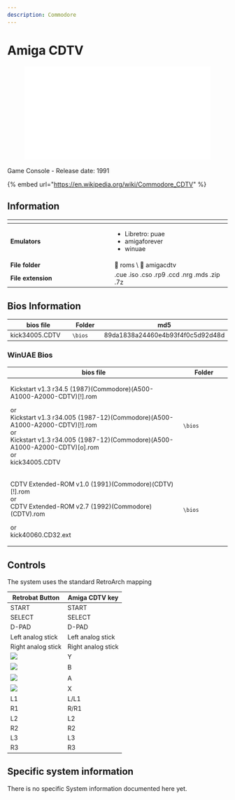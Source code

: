 ```yaml
---
description: Commodore
---
```


# Amiga CDTV

<div align="left">

<figure><picture><source srcset="https://raw.githubusercontent.com/fabricecaruso/es-theme-carbon/91d85c7849cc550b0cac4e75cb8e0923d3b61b5e/art/logos/amigacdtv-w.svg" media="(prefers-color-scheme: dark)"><img src="https://raw.githubusercontent.com/fabricecaruso/es-theme-carbon/52ff37c9e265587d006945a2ba695b5a962b3a3d/art/logos/amigacdtv.svg" alt=""></picture><figcaption></figcaption></figure>

</div>

Game Console - Release date: 1991

{% embed url="https://en.wikipedia.org/wiki/Commodore_CDTV" %}

## Information

<table data-header-hidden><thead><tr><th width="224"></th><th></th></tr></thead><tbody><tr><td><strong>Emulators</strong></td><td><ul><li>Libretro: puae</li><li>amigaforever</li><li>winuae</li></ul></td></tr><tr><td><strong>File folder</strong></td><td><span data-gb-custom-inline data-tag="emoji" data-code="1f4c2">📂</span> roms \ <span data-gb-custom-inline data-tag="emoji" data-code="1f4c2">📂</span> amigacdtv</td></tr><tr><td><strong>File extension</strong></td><td>.cue .iso .cso .rp9 .ccd .nrg .mds .zip .7z</td></tr></tbody></table>

## Bios Information

<table><thead><tr><th width="209.55555555555557">bios file</th><th width="155">Folder</th><th>md5</th></tr></thead><tbody><tr><td>kick34005.CDTV</td><td><code>\bios</code></td><td>89da1838a24460e4b93f4f0c5d92d48d</td></tr></tbody></table>

### WinUAE Bios

<table><thead><tr><th width="665.5555555555555">bios file</th><th width="155">Folder</th></tr></thead><tbody><tr><td><p>Kickstart v1.3 r34.5 (1987)(Commodore)(A500-A1000-A2000-CDTV)[!].rom</p><p>or<br>Kickstart v1.3 r34.005 (1987-12)(Commodore)(A500-A1000-A2000-CDTV)[!].rom<br>or<br>Kickstart v1.3 r34.005 (1987-12)(Commodore)(A500-A1000-A2000-CDTV)[o].rom<br>or<br>kick34005.CDTV</p></td><td><code>\bios</code></td></tr><tr><td><p>CDTV Extended-ROM v1.0 (1991)(Commodore)(CDTV)[!].rom<br>or<br>CDTV Extended-ROM v2.7 (1992)(Commodore)(CDTV).rom</p><p>or<br>kick40060.CD32.ext</p></td><td><code>\bios</code></td></tr></tbody></table>

## Controls

The system uses the standard RetroArch mapping

| Retrobat Button                                   | Amiga CDTV key     |
| ------------------------------------------------- | ------------------ |
| START                                             | START              |
| SELECT                                            | SELECT             |
| D-PAD                                             | D-PAD              |
| Left analog stick                                 | Left analog stick  |
| Right analog stick                                | Right analog stick |
| ![](<../../../../.gitbook/assets/image (43).png>) | Y                  |
| ![](<../../../../.gitbook/assets/image (25).png>) | B                  |
| ![](<../../../../.gitbook/assets/image (11).png>) | A                  |
| ![](<../../../../.gitbook/assets/image (45).png>) | X                  |
| L1                                                | L/L1               |
| R1                                                | R/R1               |
| L2                                                | L2                 |
| R2                                                | R2                 |
| L3                                                | L3                 |
| R3                                                | R3                 |

## Specific system information

There is no specific System information documented here yet.
